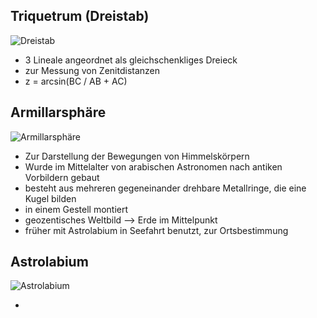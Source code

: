 ## Triquetrum (Dreistab)

![Dreistab](https://upload.wikimedia.org/wikipedia/commons/3/3f/Dreistab_00.jpg)

* 3 Lineale angeordnet als gleichschenkliges Dreieck
* zur Messung von Zenitdistanzen
* z = arcsin(BC / AB + AC)

## Armillarsphäre

![Armillarsphäre](https://external-content.duckduckgo.com/iu/?u=http%3A%2F%2Fwww.2mecs.de%2Fwp%2Fwp-content%2Fuploads%2F2011%2F01%2FArmillarsphaere-Santucci-02.jpg&f=1&nofb=1)

* Zur Darstellung der Bewegungen von Himmelskörpern
* Wurde im Mittelalter von arabischen Astronomen nach antiken Vorbildern gebaut
* besteht aus mehreren gegeneinander drehbare Metallringe, die eine Kugel bilden
* in einem Gestell montiert
* geozentisches Weltbild --> Erde im Mittelpunkt
* früher mit Astrolabium in Seefahrt benutzt, zur Ortsbestimmung


## Astrolabium

![Astrolabium](https://upload.wikimedia.org/wikipedia/commons/thumb/c/c7/Iranian_Astrolabe_14.jpg/800px-Iranian_Astrolabe_14.jpg)

* 

